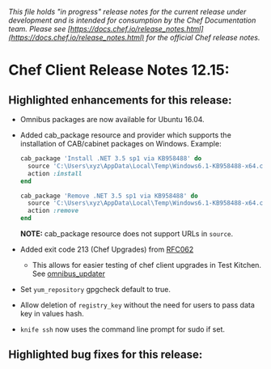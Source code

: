 *This file holds "in progress" release notes for the current release under development and is intended for consumption by the Chef Documentation team.
Please see [https://docs.chef.io/release_notes.html](https://docs.chef.io/release_notes.html) for the official Chef release notes.*

# Chef Client Release Notes 12.15:

## Highlighted enhancements for this release:

* Omnibus packages are now available for Ubuntu 16.04.

* Added cab_package resource and provider which supports the installation of CAB/cabinet packages on Windows. Example:

  ```ruby
  cab_package 'Install .NET 3.5 sp1 via KB958488' do
    source 'C:\Users\xyz\AppData\Local\Temp\Windows6.1-KB958488-x64.cab'
    action :install
  end

  cab_package 'Remove .NET 3.5 sp1 via KB958488' do
    source 'C:\Users\xyz\AppData\Local\Temp\Windows6.1-KB958488-x64.cab'
    action :remove
  end
  ```
  **NOTE:** cab_package resource does not support URLs in `source`.

* Added exit code 213 (Chef Upgrades) from [RFC062](https://github.com/chef/chef-rfc/blob/master/rfc062-exit-status.md)
  * This allows for easier testing of chef client upgrades in Test Kitchen. See [omnibus_updater](https://github.com/chef-cookbooks/omnibus_updater)

* Set `yum_repository` gpgcheck default to true.

* Allow deletion of `registry_key` without the need for users to pass data key in values hash.

* `knife ssh` now uses the command line prompt for sudo if set.

## Highlighted bug fixes for this release:

